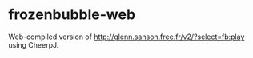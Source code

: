 # frozenbubble-web

Web-compiled version of http://glenn.sanson.free.fr/v2/?select=fb:play
using CheerpJ.
